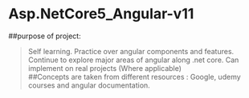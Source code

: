 # Asp.NetCore5_Angular-v11
##purpose of project:
> Self learning.
> Practice over angular components and features.
> Continue to explore major areas of angular along .net core.
> Can implement on real projects (Where applicable)<br />
##Concepts are taken from different resources : 
> Google, udemy courses and angular documentation. 
